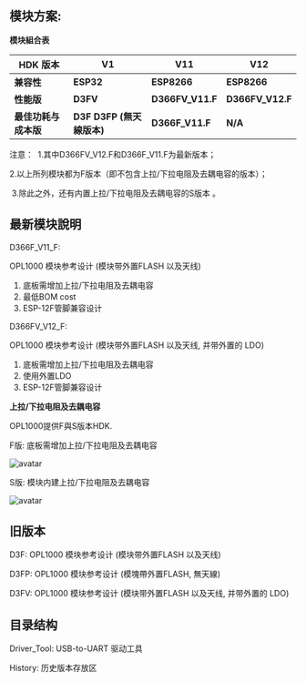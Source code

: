 ## 模块方案:

**模块組合表**

| **HDK 版本**         | **V1**                      | **V11**          | **V12**          |
| -------------------- | --------------------------- | ---------------- | ---------------- |
| **兼容性**           | **ESP32**                   | **ESP8266**      | **ESP8266**      |
| **性能版**           | **D3FV**                    | **D366FV_V11.F** | **D366FV_V12.F** |
| **最佳功耗与成本版** | **D3F   D3FP (無天線版本)** | **D366F_V11.F**  | **N/A**          |

注意：	
​		             1.其中D366FV_V12.F和D366F_V11.F为最新版本；

​                2.以上所列模块都为F版本（即不包含上拉/下拉电阻及去耦电容的版本）；

​                3.除此之外，还有内置上拉/下拉电阻及去耦电容的S版本 。

## 最新模块說明

D366F_V11_F: 

OPL1000 模块参考设计 (模块带外置FLASH 以及天线) <br>

1. 底板需增加上拉/下拉电阻及去耦电容
2. 最低BOM cost
3. ESP-12F管脚兼容设计

D366FV_V12_F: 

OPL1000 模块参考设计 (模块带外置FLASH 以及天线, 并带外置的 LDO) <br>

1. 底板需增加上拉/下拉电阻及去耦电容
2. 使用外置LDO
3. ESP-12F管脚兼容设计

**上拉/下拉电阻及去耦电容**

OPL1000提供F與S版本HDK. 

F版: 底板需增加上拉/下拉电阻及去耦电容

![avatar](https://github.com/Opulinks-Tech/OPL1000-HDK/blob/master/HDK/Module/F_PullUp.png)



S版: 模块内建上拉/下拉电阻及去耦电容

![avatar](https://github.com/Opulinks-Tech/OPL1000-HDK/blob/master/HDK/Module/S_PullUp.png)

## 旧版本
D3F: OPL1000 模块参考设计 (模块带外置FLASH 以及天线)

D3FP: OPL1000 模块参考设计 (模塊帶外置FLASH, 無天線)

D3FV: OPL1000 模块参考设计 (模块带外置FLASH 以及天线, 并带外置的 LDO)

## 目录结构
Driver_Tool: USB-to-UART 驱动工具

History: 历史版本存放区
